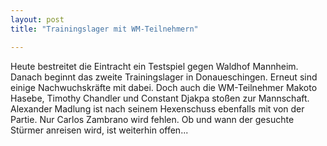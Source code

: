 ```yaml
---
layout: post
title: "Trainingslager mit WM-Teilnehmern"

---
```


Heute bestreitet die Eintracht ein Testspiel gegen Waldhof Mannheim. Danach beginnt das zweite Trainingslager in Donaueschingen. Erneut sind einige Nachwuchskräfte mit dabei. Doch auch die WM-Teilnehmer Makoto Hasebe, Timothy Chandler und Constant Djakpa stoßen zur Mannschaft. Alexander Madlung ist nach seinem Hexenschuss ebenfalls mit von der Partie. Nur Carlos Zambrano wird fehlen. Ob und wann der gesuchte Stürmer anreisen wird, ist weiterhin offen...


